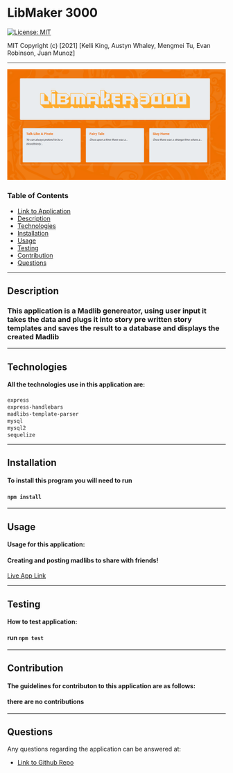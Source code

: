 # LibMaker 3000  

[![License: MIT](https://img.shields.io/badge/License-MIT-brightgreen.svg)](https://opensource.org/licenses/MIT)

MIT
Copyright (c) [2021] [Kelli King, Austyn Whaley, Mengmei Tu, Evan Robinson, Juan Munoz]

---

![Screenshot](./public/images/LMSS.png)

### Table of Contents

- [Link to Application](https://github.com/thorgriffs/make-your-madlibs)
- [Description](#description)
- [Technologies](#technologies)
- [Installation](#installation)
- [Usage](#usage)
- [Testing](#Testing)
- [Contribution](#Contribution)
- [Questions](#Questions)

---

## Description

### This application is a Madlib genereator, using user input it takes the data and plugs it into story pre written story templates and saves the result to a database and displays the created Madlib

---

## Technologies

#### All the technologies use in this application are:

    express
    express-handlebars
    madlibs-template-parser
    mysql
    mysql2
    sequelize

---

## Installation

#### To install this program you will need to run

#### `npm install`

---

## Usage

#### Usage for this application:

#### Creating and posting madlibs to share with friends!
[Live App Link](https://makeyourmadlib.herokuapp.com/)

---

## Testing

#### How to test application:

#### run `npm test`

---

## Contribution

#### The guidelines for contributon to this application are as follows:

#### there are no contributions

---

## Questions

Any questions regarding the application can be answered at:

- [Link to Github Repo](https://github.com/thorgriffs/make-your-madlibs)